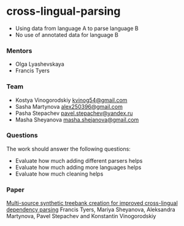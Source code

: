 # cross-lingual-parsing

* Using data from language A to parse language B
* No use of annotated data for language B

### Mentors

* Olga Lyashevskaya
* Francis Tyers

### Team

* Kostya Vinogorodskiy kvinog54@gmail.com
* Sasha Martynova alex250396@gmail.com
* Pasha Stepachev pavel.stepachev@yandex.ru
* Masha Sheyanova masha.shejanova@gmail.com

### Questions

The work should answer the following questions:

* Evaluate how much adding different parsers helps
* Evaluate how much adding more languages helps
* Evaluate how much cleaning helps

### Paper


[Multi-source synthetic treebank creation for improved cross-lingual dependency parsing](http://universaldependencies.org/udw18/PDFs/36_Paper.pdf)
Francis Tyers, Mariya Sheyanova, Aleksandra Martynova, Pavel Stepachev and Konstantin Vinogorodskiy
